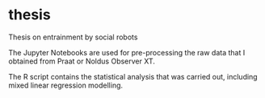 # thesis
Thesis on entrainment by social robots

The Jupyter Notebooks are used for pre-processing the raw data that I obtained from Praat or Noldus Observer XT. 

The R script contains the statistical analysis that was carried out, including mixed linear regression modelling. 
